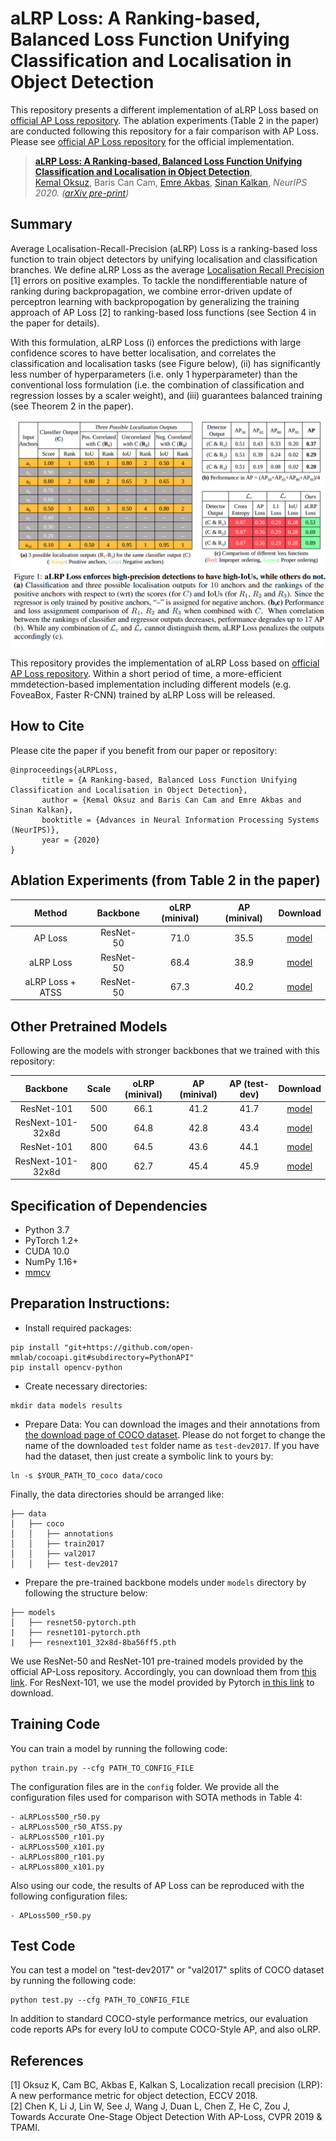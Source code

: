 # aLRP Loss: A Ranking-based, Balanced Loss Function Unifying Classification and Localisation in Object Detection 

This repository presents a different implementation of aLRP Loss based on [official AP Loss repository](https://github.com/cccorn/AP-loss). The ablation experiments (Table 2 in the paper) are conducted following this repository for a fair comparison with AP Loss. Please see [official AP Loss repository](https://github.com/kemaloksuz/aLRPLoss) for the official implementation.

> [**aLRP Loss: A Ranking-based, Balanced Loss Function Unifying Classification and Localisation in Object Detection**](https://arxiv.org/abs/2009.13592),            
> [Kemal Oksuz](https://kemaloksuz.github.io/), Baris Can Cam, [Emre Akbas](http://user.ceng.metu.edu.tr/~emre/), [Sinan Kalkan](http://www.kovan.ceng.metu.edu.tr/~sinan/),
> *NeurIPS 2020. ([arXiv pre-print](https://arxiv.org/abs/2009.13592))*

## Summary

Average Localisation-Recall-Precision (aLRP) Loss is a ranking-based loss function to train object detectors by unifying localisation and classification branches. We define aLRP Loss as the average [Localisation Recall Precision](https://arxiv.org/abs/1807.01696) [1] errors on positive examples. To tackle the nondifferentiable nature of ranking during backpropagation, we combine error-driven update of perceptron learning with backpropogation by generalizing the training approach of AP Loss [2] to ranking-based loss functions (see Section 4 in the paper for details). 

With this formulation, aLRP Loss (i) enforces the predictions with large confidence scores to have better localisation, and correlates the classification and localisation tasks (see Figure below), (ii) has significantly less number of hyperparameters (i.e. only 1 hyperparameter) than the conventional loss formulation (i.e. the combination of classification and regression losses by a scaler weight), and (iii) guarantees balanced training (see Theorem 2 in the paper).

![aLRP Toy Example](assets/Teaser.png)

This repository provides the implementation of aLRP Loss based on [official AP Loss repository](https://github.com/cccorn/AP-loss). Within a short period of time, a more-efficient mmdetection-based implementation including different models (e.g. FoveaBox, Faster R-CNN) trained by aLRP Loss will be released. 

## How to Cite

Please cite the paper if you benefit from our paper or repository:
```
@inproceedings{aLRPLoss,
       title = {A Ranking-based, Balanced Loss Function Unifying Classification and Localisation in Object Detection},
       author = {Kemal Oksuz and Baris Can Cam and Emre Akbas and Sinan Kalkan},
       booktitle = {Advances in Neural Information Processing Systems (NeurIPS)},
       year = {2020}
}
```
## Ablation Experiments (from Table 2 in the paper)

|    Method     |  Backbone   | oLRP (minival) | AP (minival) | Download  |
| :-------------: | :-----: | :------------: | :------------: | :-------: |
|    AP Loss    |  ResNet-50  |   71.0   |   35.5  | [model](https://drive.google.com/file/d/1_RJdIlPrVLdSwlEWfD5M-k1MrWSkZ-Wi/view?usp=sharing)|
|    aLRP Loss  | ResNet-50 |   68.4  |   38.9   | [model](https://drive.google.com/file/d/1I7_T4zwvc-ncMlMWNbqRZ2TgzstU7svs/view?usp=sharing)|
|    aLRP Loss + ATSS   | ResNet-50 |   67.3   |   40.2  | [model](https://drive.google.com/file/d/1oRquKgfsYPUA3OZYpL6Hn2Yw0VQm9_Mg/view?usp=sharing)|

## Other Pretrained Models

Following are the models with stronger backbones that we trained with this repository:

|    Backbone     |  Scale   | oLRP (minival) | AP (minival) | AP (test-dev) | Download  |
| :-------------: | :-----: | :------------: | :------------: | :----: | :-------: |
|    ResNet-101    |  500  |   66.1   |   41.2   |  41.7  | [model](https://drive.google.com/file/d/1ihhXuh49_PeGkfldo9LoD7GXWTi-ZaNc/view?usp=sharing)|
| ResNext-101-32x8d    | 500 |   64.8  |   42.8   |  43.4  | [model](https://drive.google.com/file/d/1NKFu0gxjEPbyFvYzTFppYrZHBeo4XIis/view?usp=sharing)|
|    ResNet-101   | 800 |   64.5   |   43.6   |  44.1  | [model](https://drive.google.com/file/d/1vymO5NeUTSHX2ZYWYtiJv-80T4FtSmAp/view?usp=sharing)|
| ResNext-101-32x8d | 800  |   62.7   |   45.4   |  45.9  | [model](https://drive.google.com/file/d/1gCrjqCc9i5-A4y-R6Xxbfpv1DiAH41Fy/view?usp=sharing)|

## Specification of Dependencies
- Python 3.7
- PyTorch 1.2+
- CUDA 10.0
- NumPy 1.16+
- [mmcv](https://github.com/open-mmlab/mmcv)

## Preparation Instructions:

- Install required packages:
```
pip install "git+https://github.com/open-mmlab/cocoapi.git#subdirectory=PythonAPI"
pip install opencv-python
```
- Create necessary directories:
```
mkdir data models results
```
- Prepare Data: You can download the images and their annotations from [the download page of COCO dataset](http://cocodataset.org/#download). Please do not forget to change the name of the downloaded `test` folder name as `test-dev2017`. If you have had the dataset, then just create a symbolic link to yours by:
```
ln -s $YOUR_PATH_TO_coco data/coco
```
Finally, the data directories should be arranged like:
```
├── data
│   ├── coco
│   │   ├── annotations
│   │   ├── train2017
│   │   ├── val2017
│   │   ├── test-dev2017
```
- Prepare the pre-trained backbone models under `models` directory by following the structure below:
```
├── models
│   ├── resnet50-pytorch.pth
|   ├── resnet101-pytorch.pth
|   ├── resnext101_32x8d-8ba56ff5.pth
```
We use ResNet-50 and ResNet-101 pre-trained models provided by the official AP-Loss repository. Accordingly, you can download them from [this link](https://1drv.ms/u/s!AgPNhBALXYVSa1pQCFJNNk6JgaA?e=PqhsWD). For ResNext-101, we use the model provided by Pytorch [in this link](https://download.pytorch.org/models/resnext101_32x8d-8ba56ff5.pth) to download.

## Training Code
You can train a model by running the following code:

```
python train.py --cfg PATH_TO_CONFIG_FILE
```
The configuration files are in the `config` folder. We provide all the configuration files used for comparison with SOTA methods in Table 4:
```
- aLRPLoss500_r50.py
- aLRPLoss500_r50_ATSS.py
- aLRPLoss500_r101.py
- aLRPLoss500_x101.py
- aLRPLoss800_r101.py
- aLRPLoss800_x101.py
```
Also using our code, the results of AP Loss can be reproduced with the following configuration files:
```
- APLoss500_r50.py
```

## Test Code
You can test a model on "test-dev2017" or "val2017" splits of COCO dataset by running the following code:
```
python test.py --cfg PATH_TO_CONFIG_FILE
```
In addition to standard COCO-style performance metrics, our evaluation code reports APs for every IoU to compute COCO-Style AP, and also oLRP.



## References
[1] Oksuz K, Cam BC, Akbas E, Kalkan S, Localization recall precision (LRP): A new performance metric for object detection, ECCV 2018.  
[2] Chen K, Li J, Lin W, See J, Wang J, Duan L, Chen Z, He C, Zou J, Towards Accurate One-Stage Object Detection With AP-Loss, CVPR 2019 & TPAMI.
